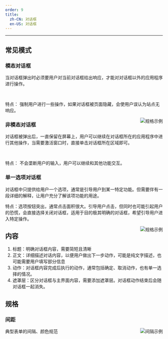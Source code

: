 ```yaml
---
order: 9
title:
  zh-CN: 对话框
  en-US: 对话框
---
```

---

## 常见模式

### 模态对话框
当对话框弹出时必须要用户对当前对话框给出响应，才能对对话框以外的应用程序进行操作。

<br>

特点：
强制用户进行一些操作，如果对话框被页面隐藏，会使用户误认为站点无响应。

<img class="preview-img" align="right" alt="规格示例" src="http://10.230.135.97:8000/dialogbox/dialogbox1.png">

### 非模态对话框
对话框被弹出后，一直保留在屏幕上，用户可以继续在对话框所在的应用程序中进行其他操作，当需要激活窗口时，直接单击对话框所在区域即可。

<br>

特点：
不会垄断用户的输入，用户可以继续和其他功能交互。


### 单一选项对话框
对话框中只提供给用户一个选项，通常是引导用户到某一特定功能。但需要伴有一段详细的解释，让用户充分了解该项功能的用途。
<br>

特点：选项按钮突出，通常点击面积很大。引导用户点击，但同时也可能引起用户的恐慌，会直接选择关闭对话框，适用于目的极其明确的对话框，希望引导用户进入特定操作。

<img class="preview-img" align="right" alt="规格示例" src="http://10.230.135.97:8000/dialogbox/dialogbox2.png">

## 内容

1. 标题：明确对话框内容，需要简短且清晰
2. 正文：详细描述对话内容，以便用户做出下一步动作，可能是纯文字描述，也可能需要用户填写部分信息
3. 动作：对话框内容完成后执行的动作，通常包括确定、取消动作，也有单一选择的情况。
4. 遮罩层：区分对话框与主界面内容，需要添加遮罩层。对话框动作结束后会随对话框一起消失。

## 规格
### 间距

<img class="preview-img" align="right" alt="间隔示例" src="http://10.230.135.97:8000/dialogbox/dialogbox3.png">

典型表单的间隔、颜色规范

